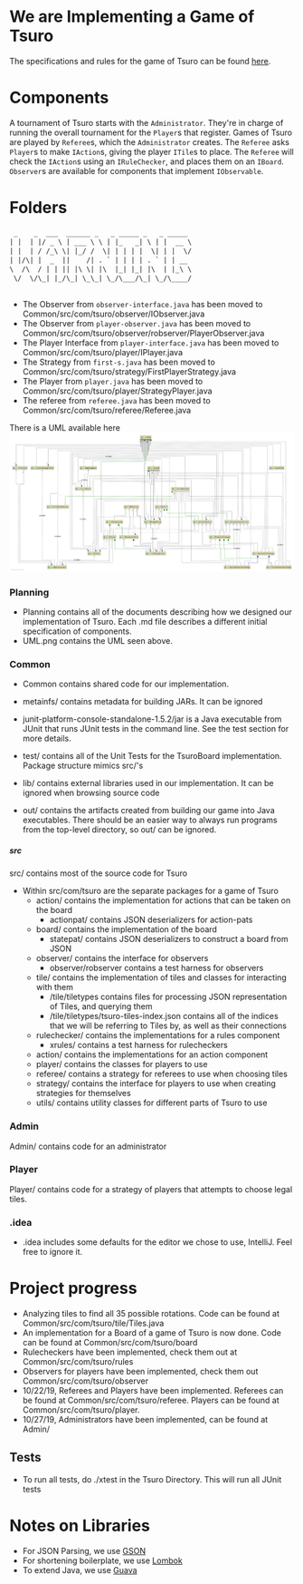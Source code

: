 

# We are Implementing a Game of Tsuro

The specifications and rules for the game of Tsuro can be found [here](https://ccs.neu.edu/home/matthias/4500-f19/tsuro.html). 

# Components

A tournament of Tsuro starts with the `Administrator`. They're in charge of running the overall tournament for
the `Player`s that register. Games of Tsuro are played by `Referee`s, which the `Administrator` creates. The `Referee`
asks `Player`s to make `IAction`s, giving the player `ITile`s to place. The `Referee` will check the `IAction`s using an
 `IRuleChecker`, and places them on an `IBoard`. `Observer`s are available for components that implement `IObservable`.   

# Folders
```
 _    _  ___  ______ _   _ _____ _   _ _____ 
| |  | |/ _ \ | ___ \ \ | |_   _| \ | |  __ \
| |  | / /_\ \| |_/ /  \| | | | |  \| | |  \/
| |/\| |  _  ||    /| . ` | | | | . ` | | __ 
\  /\  / | | || |\ \| |\  |_| |_| |\  | |_\ \
 \/  \/\_| |_/\_| \_\_| \_/\___/\_| \_/\____/
                                          

```
                                                    
 - The Observer from `observer-interface.java` has been moved to Common/src/com/tsuro/observer/IObserver.java
 - The Observer from `player-observer.java` has been moved to Common/src/com/tsuro/observer/robserver/PlayerObserver.java
 - The Player Interface from `player-interface.java` has been moved to Common/src/com/tsuro/player/IPlayer.java
 - The Strategy from `first-s.java` has been moved to Common/src/com/tsuro/strategy/FirstPlayerStrategy.java
 - The Player from `player.java` has been moved to Common/src/com/tsuro/player/StrategyPlayer.java
 - The referee from `referee.java` has been moved to Common/src/com/tsuro/referee/Referee.java
 
 There is a UML available here ![](UML.png)

 ### Planning
  - Planning contains all of the documents describing how we
  designed our implementation of Tsuro. Each .md file describes a different initial specification of components.
  - UML.png contains the UML seen above. 

### Common
  - Common contains shared code for our implementation. 

  - metainfs/ contains metadata for building JARs. It can be ignored

  - junit-platform-console-standalone-1.5.2/jar is a Java executable from JUnit that runs JUnit tests in the command line. See the test section for more details.

  - test/ contains all of the Unit Tests for the TsuroBoard implementation. Package structure mimics src/'s

  - lib/ contains external libraries used in our implementation. It can be ignored when browsing source code

  - out/ contains the artifacts created from building our game into Java executables. There should be an easier way to always run programs from the top-level directory, so out/ can be ignored.

##### src
  src/ contains most of the source code for Tsuro

  - Within src/com/tsuro are the separate packages for a game of Tsuro
    - action/ contains the implementation for actions that can be taken on the board 
      - actionpat/ contains JSON deserializers for action-pats
    - board/ contains the implementation of the board
      - statepat/ contains JSON deserializers to construct a board from JSON
    - observer/ contains the interface for observers
      - observer/robserver contains a test harness for observers
    - tile/ contains the implementation of tiles and classes for interacting with them
      - /tile/tiletypes contains files for processing JSON  representation of Tiles, and querying them
      - /tile/tiletypes/tsuro-tiles-index.json contains all of the indices that we will be referring to Tiles by, as well as their connections
    - rulechecker/ contains the implementations for a rules component
      - xrules/ contains a test harness for rulecheckers
    - action/ contains the implementations for an action component
    - player/ contains the classes for players to use
    - referee/ contains a strategy for referees to use when choosing tiles
    - strategy/ contains the interface for players to use when creating strategies for themselves
    - utils/ contains utility classes for different parts of Tsuro to use

  ### Admin
  Admin/ contains code for an administrator
  
  ### Player
  Player/ contains code for a strategy of players that attempts to choose legal tiles.
  
  ### .idea
  - .idea includes some defaults for the editor we chose to use, IntelliJ. Feel free
  to ignore it.
  
  

# Project progress

  - Analyzing tiles to find all 35 possible rotations. Code can be found at Common/src/com/tsuro/tile/Tiles.java
  - An implementation for a Board of a game of Tsuro is now done. Code can be found at Common/src/com/tsuro/board
  - Rulecheckers have been implemented, check them out at Common/src/com/tsuro/rules
  - Observers for players have been implemented, check them out Common/src/com/tsuro/observer
  - 10/22/19, Referees and Players have been implemented. Referees can be found at Common/src/com/tsuro/referee. Players can be found at Common/src/com/tsuro/player.
  - 10/27/19, Administrators have been implemented, can be found at Admin/

## Tests

  - To run all tests, do ./xtest in the Tsuro Directory. This will run all JUnit
    tests
    
    
# Notes on Libraries
  - For JSON Parsing, we use [GSON](https://sites.google.com/site/gson/gson-user-guide)
  - For shortening boilerplate, we use [Lombok](https://projectlombok.org)
  - To extend Java, we use [Guava](https://opensource.google/projects/guava)